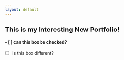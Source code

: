 ```yaml
---
layout: default
---
```

## This is my Interesting New Portfolio!
#### - [ ] can this box be checked?
- [ ] is this box different?
